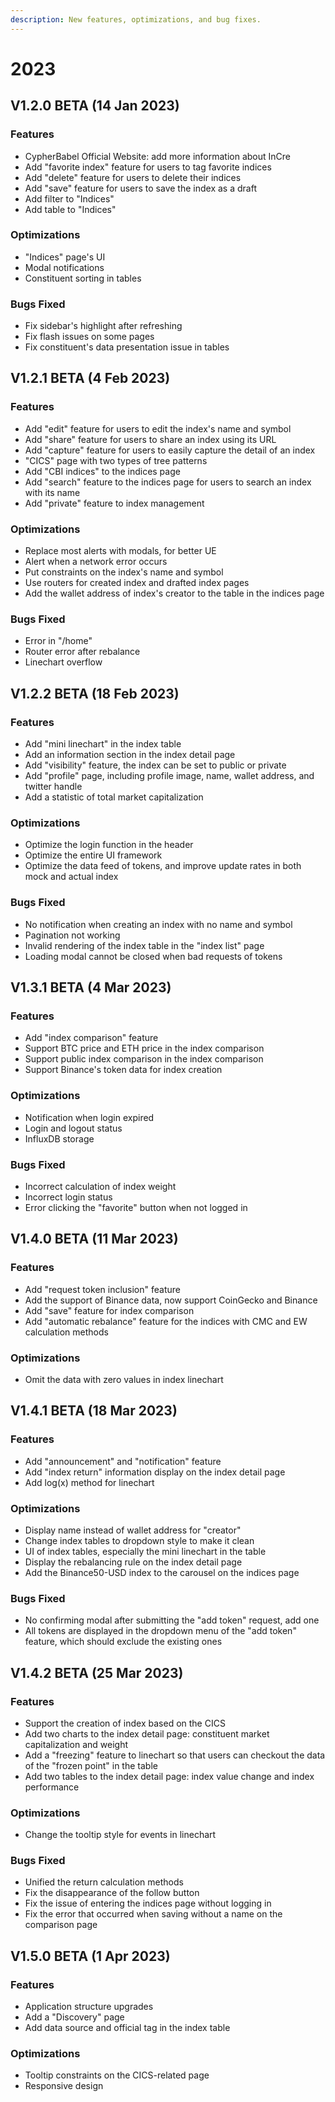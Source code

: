 ```yaml
---
description: New features, optimizations, and bug fixes.
---
```


# 2023

## V1.2.0 BETA (14 Jan 2023)

### Features

* CypherBabel Official Website: add more information about InCre
* Add "favorite index" feature for users to tag favorite indices
* Add "delete" feature for users to delete their indices
* Add "save" feature for users to save the index as a draft
* Add filter to "Indices"
* Add table to "Indices"

### Optimizations

* "Indices" page's UI
* Modal notifications
* Constituent sorting in tables

### Bugs Fixed

* Fix sidebar's highlight after refreshing
* Fix flash issues on some pages
* Fix constituent's data presentation issue in tables



## V1.2.1 BETA (4 Feb 2023)

### Features

* Add "edit" feature for users to edit the index's name and symbol
* Add "share" feature for users to share an index using its URL
* Add "capture" feature for users to easily capture the detail of an index
* "CICS" page with two types of tree patterns
* Add "CBI indices" to the indices page
* Add "search" feature to the indices page for users to search an index with its name
* Add "private" feature to index management

### Optimizations

* Replace most alerts with modals, for better UE
* Alert when a network error occurs
* Put constraints on the index's name and symbol
* Use routers for created index and drafted index pages
* Add the wallet address of index's creator to the table in the indices page

### Bugs Fixed

* Error in "/home"&#x20;
* Router error after rebalance
* Linechart overflow



## V1.2.2 BETA (18 Feb 2023)

### Features

* Add "mini linechart" in the index table
* Add an information section in the index detail page
* Add "visibility" feature, the index can be set to public or private
* Add "profile" page, including profile image, name, wallet address, and twitter handle
* Add a statistic of total market capitalization&#x20;

### Optimizations

* Optimize the login function in the header
* Optimize the entire UI framework
* Optimize the data feed of tokens, and improve update rates in both mock and actual index

### Bugs Fixed

* No notification when creating an index with no name and symbol&#x20;
* Pagination not working
* Invalid rendering of the index table in the "index list" page
* Loading modal cannot be closed when bad requests of tokens



## V1.3.1 BETA (4 Mar 2023)

### Features

* Add "index comparison" feature
* Support BTC price and ETH price in the index comparison
* Support public index comparison in the index comparison
* Support Binance's token data for index creation

### Optimizations

* Notification when login expired
* Login and logout status
* InfluxDB storage

### Bugs Fixed

* Incorrect calculation of index weight
* Incorrect login status&#x20;
* Error clicking the "favorite" button when not logged in



## V1.4.0 BETA (11 Mar 2023)

### Features

* Add "request token inclusion" feature
* Add the support of Binance data, now support CoinGecko and Binance
* Add "save" feature for index comparison
* Add "automatic rebalance" feature for the indices with CMC and EW calculation methods

### Optimizations

* Omit the data with zero values in index linechart



## V1.4.1 BETA (18 Mar 2023)

### Features

* Add "announcement" and "notification" feature
* Add "index return" information display on the index detail page
* Add log(x) method for linechart&#x20;

### Optimizations

* Display name instead of wallet address for "creator"&#x20;
* Change index tables to dropdown style to make it clean
* UI of index tables, especially the mini linechart in the table
* Display the rebalancing rule on the index detail page
* Add the Binance50-USD index to the carousel on the indices page

### Bugs Fixed

* No confirming modal after submitting the "add token" request, add one
* All tokens are displayed in the dropdown menu of the "add token" feature, which should exclude the existing ones



## V1.4.2 BETA (25 Mar 2023)

### Features

* Support the creation of index based on the CICS
* Add two charts to the index detail page: constituent market capitalization and weight
* Add a "freezing" feature to linechart so that users can checkout the data of the "frozen point" in the table
* Add two tables to the index detail page: index value change and index performance

### Optimizations

* Change the tooltip style for events in linechart&#x20;

### Bugs Fixed

* Unified the return calculation methods
* Fix the disappearance of the follow button
* Fix the issue of entering the indices page without logging in
* Fix the error that occurred when saving without a name on the comparison page





## V1.5.0 BETA (1 Apr 2023)

### Features

* Application structure upgrades
* Add a "Discovery" page
* Add data source and official tag in the index table

### Optimizations

* Tooltip constraints on the CICS-related page
* Responsive design



